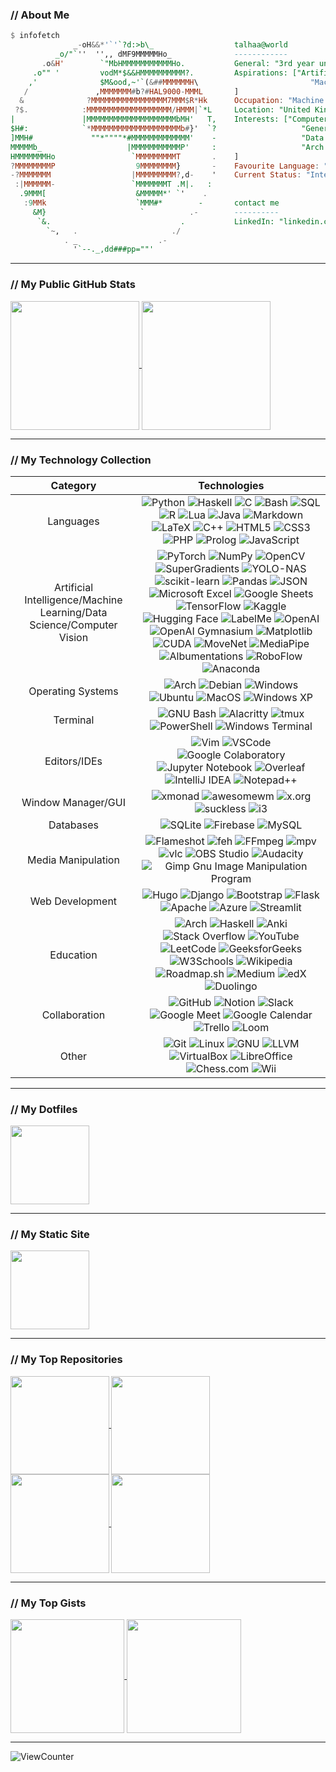 ### // **About Me**
```haskell
$ infofetch
              _-oH&&*'`'`?d:>b\_                  talhaa@world
          _o/"`''  '',, dMF9MMMMMHo_              ------------
       .o&H'        `"MbHMMMMMMMMMMMHo.           General: "3rd year undergraduate MSci computer science student"
     .o"" '         vodM*$&&HMMMMMMMMMM?.         Aspirations: ["Artificial Intelligence", "Data Science",          
    ,'              $M&ood,~'`(&##MMMMMMH\                         "Machine Learning"   
   /               ,MMMMMMM#b?#HAL9000-MMML       ]
  &              ?MMMMMMMMMMMMMMMMM7MMM$R*Hk      Occupation: "Machine Learning Intern, Maths and English Tutor"
 ?$.            :MMMMMMMMMMMMMMMMMMM/HMMM|`*L     Location: "United Kingdom" 
|               |MMMMMMMMMMMMMMMMMMMMbMH'   T,    Interests: ["Computer vision", "Human pose estimation",                   
$H#:            `*MMMMMMMMMMMMMMMMMMMMb#}'  `?                   "Generative AI", "Image recognition",                 
]MMH#             ""*""""*#MMMMMMMMMMMMM'    -                   "Data analysis", "Evolutionary algorithms", 
MMMMMb_                   |MMMMMMMMMMMP'     :                   "Arch Linux", "Simulations", "Fractals", "Mazes" 
HMMMMMMMHo                 `MMMMMMMMMT       .    ]
?MMMMMMMMP                  9MMMMMMMM}       -    Favourite Language: "Python" 
-?MMMMMMM                  |MMMMMMMMM?,d-    '    Current Status: "Interning with Kuppa!"
 :|MMMMMM-                 `MMMMMMMT .M|.   :     
  .9MMM[                    &MMMMM*' `'    .       
   :9MMk                    `MMM#*        -       contact me 
     &M}                     `          .-        ----------
      `&.                             .           LinkedIn: "linkedin.com/in/talhaahussain/"
        `~,   .                     ./
            . _                  .-
              '`--._,dd###pp=""'
```

<hr>

### // **My Public GitHub Stats**

<div>
<a href="https://github.com/talhaahussain/">
  <img height=206 align="center" src="https://github-readme-stats.vercel.app/api?username=talhaahussain&theme=transparent&show_icons=true&rank_icon=github" />
</a>
<a href="https://github.com/talhaahussain/">
  <img height=206 align="center" src="https://github-readme-stats.vercel.app/api/top-langs?username=talhaahussain&layout=compact&langs_count=8&card_width=320&hide=Jupyter%20Notebook&theme=transparent" />
</a>
</div>

<hr>

### // **My Technology Collection**

| Category | Technologies |
|:---:|:---:|
| Languages | ![Python](https://img.shields.io/badge/python-3670A0?style=for-the-badge&logo=python&logoColor=ffdd54) ![Haskell](https://img.shields.io/badge/Haskell-5e5086?style=for-the-badge&logo=haskell&logoColor=white) ![C](https://img.shields.io/badge/c-%2300599C.svg?style=for-the-badge&logo=c&logoColor=white) ![Bash](https://img.shields.io/badge/Bash-4EAA25?style=for-the-badge&logo=GNU%20Bash&logoColor=white) ![SQL](https://img.shields.io/badge/SQL-%23e38c00.svg?style=for-the-badge&logo=SQL&logoColor=white) ![R](https://img.shields.io/badge/R-%23276DC3.svg?style=for-the-badge&logo=R&logoColor=white) ![Lua](https://img.shields.io/badge/lua-%232C2D72.svg?style=for-the-badge&logo=lua&logoColor=white) ![Java](https://img.shields.io/badge/java-%23ED8B00.svg?style=for-the-badge&logo=openjdk&logoColor=white) ![Markdown](https://img.shields.io/badge/markdown-%23000000.svg?style=for-the-badge&logo=markdown&logoColor=white) ![LaTeX](https://img.shields.io/badge/latex-%23008080.svg?style=for-the-badge&logo=latex&logoColor=white) ![C++](https://img.shields.io/badge/c++-%2300599C.svg?style=for-the-badge&logo=cplusplus&logoColor=white) ![HTML5](https://img.shields.io/badge/html5-%23E34F26.svg?style=for-the-badge&logo=html5&logoColor=white) ![CSS3](https://img.shields.io/badge/css3-%231572B6.svg?style=for-the-badge&logo=css3&logoColor=white) ![PHP](https://img.shields.io/badge/PHP-777BB4?style=for-the-badge&logo=php&logoColor=white) ![Prolog](https://img.shields.io/badge/Prolog-c61f1b?style=for-the-badge&logo=Prolog&logoColor=white) ![JavaScript](https://img.shields.io/badge/JavaScript-323330?style=for-the-badge&logo=javascript&logoColor=F7DF1E) |
| Artificial Intelligence/Machine Learning/Data Science/Computer Vision | ![PyTorch](https://img.shields.io/badge/PyTorch-%23EE4C2C.svg?style=for-the-badge&logo=PyTorch&logoColor=white) ![NumPy](https://img.shields.io/badge/numpy-%23013243.svg?style=for-the-badge&logo=numpy&logoColor=white) ![OpenCV](https://img.shields.io/badge/opencv-%235C3EE8.svg?style=for-the-badge&logo=opencv&logoColor=white) ![SuperGradients](https://img.shields.io/badge/SuperGradients-%23094ca1.svg?style=for-the-badge&logo=SuperGradients&logoColor=black) ![YOLO-NAS](https://img.shields.io/badge/YOLO%20NAS-%232ebdc7.svg?style=for-the-badge&logo=YOLO-NAS&logoColor=black) ![scikit-learn](https://img.shields.io/badge/scikit--learn-%23F7931E.svg?style=for-the-badge&logo=scikit-learn&logoColor=white) ![Pandas](https://img.shields.io/badge/pandas-%23150458.svg?style=for-the-badge&logo=pandas&logoColor=white) ![JSON](https://img.shields.io/badge/json-5E5C5C?style=for-the-badge&logo=json&logoColor=white) ![Microsoft Excel](https://img.shields.io/badge/Microsoft_Excel-217346?style=for-the-badge&logo=microsoft-excel&logoColor=white) ![Google Sheets](https://img.shields.io/badge/Google%20Sheets-34A853?style=for-the-badge&logo=google-sheets&logoColor=white) ![TensorFlow](https://img.shields.io/badge/TensorFlow-%23FF6F00.svg?style=for-the-badge&logo=TensorFlow&logoColor=white) ![Kaggle](https://img.shields.io/badge/Kaggle-035a7d?style=for-the-badge&logo=kaggle&logoColor=white) ![Hugging Face](https://img.shields.io/badge/Hugging%20Face-%23FFD21E.svg?style=for-the-badge&logo=HuggingFace&logoColor=black) ![LabelMe](https://img.shields.io/badge/LabelMe-%23ffffff.svg?style=for-the-badge&logo=LabelMe&logoColor=black) ![OpenAI](https://img.shields.io/badge/OpenAI-%23412991.svg?style=for-the-badge&logo=openai&logoColor=white) ![OpenAI Gymnasium](https://img.shields.io/badge/OpenAI%20Gym-%230081A5.svg?style=for-the-badge&logo=openaigym&logoColor=white) ![Matplotlib](https://img.shields.io/badge/Matplotlib-%23ffffff.svg?style=for-the-badge&logo=Matplotlib&logoColor=black) ![CUDA](https://img.shields.io/badge/cuda-%2376B900.svg?style=for-the-badge&logo=nVIDIA&logoColor=white) ![MoveNet](https://img.shields.io/badge/MoveNet-%23FF6F00.svg?style=for-the-badge&logo=TensorFlow&logoColor=white) ![MediaPipe](https://img.shields.io/badge/MediaPipe-%234285F4.svg?style=for-the-badge&logo=Google&logoColor=white) ![Albumentations](https://img.shields.io/badge/Albumentations-%23ff0100.svg?style=for-the-badge&logo=Albumentations&logoColor=black) ![RoboFlow](https://img.shields.io/badge/RoboFlow-%236404cc.svg?style=for-the-badge&logo=RoboFlow&logoColor=black) ![Anaconda](https://img.shields.io/badge/anaconda-%2344A833.svg?style=for-the-badge&logo=anaconda&logoColor=white) | 
| Operating Systems | ![Arch](https://img.shields.io/badge/Arch%20Linux-1793D1?logo=arch-linux&logoColor=fff&style=for-the-badge) ![Debian](https://img.shields.io/badge/Debian-A81D33?style=for-the-badge&logo=debian&logoColor=white) ![Windows](https://img.shields.io/badge/Windows-0078D6?style=for-the-badge&logo=windows&logoColor=white) ![Ubuntu](https://img.shields.io/badge/Ubuntu-E95420?style=for-the-badge&logo=ubuntu&logoColor=white) ![MacOS](https://img.shields.io/badge/MacOS-000000?style=for-the-badge&logo=macos&logoColor=white) ![Windows XP](https://img.shields.io/badge/Windows%20xp-003399?style=for-the-badge&logo=windowsxp&logoColor=white) |
| Terminal | ![GNU Bash](https://img.shields.io/badge/GNU%20Bash-4EAA25?style=for-the-badge&logo=GNU%20Bash&logoColor=white) ![Alacritty](https://img.shields.io/badge/alacritty-F46D01?style=for-the-badge&logo=alacritty&logoColor=white) ![tmux](https://img.shields.io/badge/tmux-1BB91F?style=for-the-badge&logo=tmux&logoColor=white) ![PowerShell](https://img.shields.io/badge/powershell-5391FE?style=for-the-badge&logo=powershell&logoColor=white) ![Windows Terminal](https://img.shields.io/badge/windows%20terminal-4D4D4D?style=for-the-badge&logo=windows%20terminal&logoColor=white) | 
| Editors/IDEs | ![Vim](https://img.shields.io/badge/VIM-%2311AB00.svg?style=for-the-badge&logo=vim&logoColor=white) ![VSCode](https://img.shields.io/badge/VSCode-0078d7.svg?style=for-the-badge&logo=visual-studio-code&logoColor=white) ![Google Colaboratory](https://img.shields.io/badge/Colab-F9AB00?style=for-the-badge&logo=googlecolab&color=525252) ![Jupyter Notebook](https://img.shields.io/badge/jupyter-%23FA0F00.svg?style=for-the-badge&logo=jupyter&logoColor=white) ![Overleaf](https://img.shields.io/badge/Overleaf-47A141?style=for-the-badge&logo=Overleaf&logoColor=white) ![IntelliJ IDEA](https://img.shields.io/badge/IntelliJIDEA-000000.svg?style=for-the-badge&logo=intellij-idea&logoColor=white) ![Notepad++](https://img.shields.io/badge/Notepad++-90E59A.svg?style=for-the-badge&logo=notepad%2b%2b&logoColor=black) |
| Window Manager/GUI | ![xmonad](https://img.shields.io/badge/xmonad-%23fc4c5c.svg?style=for-the-badge&logo=xmonad&logoColor=white) ![awesomewm](https://img.shields.io/badge/awesome-535D6C?style=for-the-badge&logo=awesomewm&logoColor=white) ![x.org](https://img.shields.io/badge/x.org-F28834?style=for-the-badge&logo=x.org&logoColor=white) ![suckless](https://img.shields.io/badge/suckless-1177AA?style=for-the-badge&logo=suckless&logoColor=white) ![i3](https://img.shields.io/badge/i3-52C0FF?style=for-the-badge&logo=i3&logoColor=white) |
| Databases | ![SQLite](https://img.shields.io/badge/sqlite-%2307405e.svg?style=for-the-badge&logo=sqlite&logoColor=white) ![Firebase](https://img.shields.io/badge/firebase-a08021?style=for-the-badge&logo=firebase&logoColor=ffcd34) ![MySQL](https://img.shields.io/badge/MySQL-005C84?style=for-the-badge&logo=mysql&logoColor=white) |
| Media Manipulation |  ![Flameshot](https://img.shields.io/badge/flameshot-8800aa?style=for-the-badge&logo=flameshot&logoColor=FFFFFF) ![feh](https://img.shields.io/badge/feh-700515?style=for-the-badge&logo=feh&logoColor=FFFFFF) ![FFmpeg](https://img.shields.io/badge/ffmpeg-007808?style=for-the-badge&logo=ffmpeg&logoColor=FFFFFF) ![mpv](https://img.shields.io/badge/mpv-691F69?style=for-the-badge&logo=mpv&logoColor=FFFFFF) ![vlc](https://img.shields.io/badge/vlc%20media%20player-FF8800?style=for-the-badge&logo=vlc%20media%20player&logoColor=FFFFFF) ![OBS Studio](https://img.shields.io/badge/obs%20studio-302E31?style=for-the-badge&logo=obs%20studio&logoColor=white) ![Audacity](https://img.shields.io/badge/Audacity-0000CC?style=for-the-badge&logo=audacity&logoColor=white) ![Gimp Gnu Image Manipulation Program](https://img.shields.io/badge/Gimp-657D8B?style=for-the-badge&logo=gimp&logoColor=FFFFFF) |
| Web Development | ![Hugo](https://img.shields.io/badge/Hugo-FF4088?style=for-the-badge&logo=hugo&logoColor=white) ![Django](https://img.shields.io/badge/Django-092E20?style=for-the-badge&logo=django&logoColor=green) ![Bootstrap](https://img.shields.io/badge/Bootstrap-563D7C?style=for-the-badge&logo=bootstrap&logoColor=white) ![Flask](https://img.shields.io/badge/flask-%23000.svg?style=for-the-badge&logo=flask&logoColor=white) ![Apache](https://img.shields.io/badge/Apache%20http%20server-D22128?style=for-the-badge&logo=Apache&logoColor=white) ![Azure](https://img.shields.io/badge/azure-%230072C6.svg?style=for-the-badge&logo=microsoftazure&logoColor=white) ![Streamlit](https://img.shields.io/badge/streamlit-%23FF4B4B.svg?style=for-the-badge&logo=streamlit&logoColor=white) | 
| Education | ![Arch](https://img.shields.io/badge/ArchWiki-1793D1?logo=arch-linux&logoColor=fff&style=for-the-badge) ![Haskell](https://img.shields.io/badge/HaskellWiki-5e5086?style=for-the-badge&logo=haskell&logoColor=white) ![Anki](https://img.shields.io/badge/Anki-757575?style=for-the-badge&logo=anki&logoColor=white) ![Stack Overflow](https://img.shields.io/badge/Stack_Overflow-FE7A16?style=for-the-badge&logo=stack-overflow&logoColor=white) ![YouTube](https://img.shields.io/badge/youtube-FF0000?style=for-the-badge&logo=youtube&logoColor=FFFFFF) ![LeetCode](https://img.shields.io/badge/LeetCode-000000?style=for-the-badge&logo=LeetCode&logoColor=#d16c06) ![GeeksforGeeks](https://img.shields.io/badge/GeeksforGeeks-298D46?style=for-the-badge&logo=geeksforgeeks&logoColor=white) ![W3Schools](https://img.shields.io/badge/W3Schools-04AA6D?style=for-the-badge&logo=W3Schools&logoColor=white) ![Wikipedia](https://img.shields.io/badge/wikipedia-000000?style=for-the-badge&logo=wikipedia&logoColor=FFFFFF) ![Roadmap.sh](https://img.shields.io/badge/roadmap.sh-000000?style=for-the-badge&logo=roadmap.sh&logoColor=white) ![Medium](https://img.shields.io/badge/Medium-12100E?style=for-the-badge&logo=medium&logoColor=white) ![edX](https://img.shields.io/badge/Edx-193A3E?style=for-the-badge&logo=edx&logoColor=white) ![Duolingo](https://img.shields.io/badge/Duolingo-%234DC730.svg?style=for-the-badge&logo=Duolingo&logoColor=white) |
| Collaboration | ![GitHub](https://img.shields.io/badge/github-181717?style=for-the-badge&logo=github&logoColor=FFFFFF) ![Notion](https://img.shields.io/badge/notion-000000?style=for-the-badge&logo=notion&logoColor=FFFFFF) ![Slack](https://img.shields.io/badge/slack-4A154B?style=for-the-badge&logo=slack&logoColor=FFFFFF) ![Google Meet](https://img.shields.io/badge/google%20meet-00897B?style=for-the-badge&logo=googlemeet&logoColor=FFFFFF) ![Google Calendar](https://img.shields.io/badge/google%20calendar-4285F4?style=for-the-badge&logo=googlecalendar&logoColor=FFFFFF) ![Trello](https://img.shields.io/badge/Trello-%23026AA7.svg?style=for-the-badge&logo=Trello&logoColor=white) ![Loom](https://img.shields.io/badge/loom-%23625DF5.svg?style=for-the-badge&logo=loom&logoColor=white) |
| Other | ![Git](https://img.shields.io/badge/git-%23F05033.svg?style=for-the-badge&logo=git&logoColor=white) ![Linux](https://img.shields.io/badge/Linux-FCC624?style=for-the-badge&logo=Linux&logoColor=black) ![GNU](https://img.shields.io/badge/gnu-A42E2B?style=for-the-badge&logo=gnu&logoColor=white) ![LLVM](https://img.shields.io/badge/llvm-262D3A?style=for-the-badge&logo=llvm&logoColor=white) ![VirtualBox](https://img.shields.io/badge/VirtualBox-21416b?style=for-the-badge&logo=VirtualBox&logoColor=white) ![LibreOffice](https://img.shields.io/badge/LibreOffice-%2318A303?style=for-the-badge&logo=LibreOffice&logoColor=white)  ![Chess.com](https://img.shields.io/badge/Chess.com-81B64C?style=for-the-badge&logo=chess.com&logoColor=white) ![Wii](https://img.shields.io/badge/Wii-8B8B8B?style=for-the-badge&logo=wii&logoColor=white) |

<hr>

### // **My Dotfiles**
<div>
<a href="https://github.com/talhaahussain/dotfiles">
  <img height=126 align="center" src="https://github-readme-stats.vercel.app/api/pin/?username=talhaahussain&repo=dotfiles&theme=transparent" />
</a>
</div>

<hr>

### // **My Static Site**
<div>
<a href="https://github.com/talhaahussain/talhaahussain.github.io">
  <img height=126 align="center" src="https://github-readme-stats.vercel.app/api/pin/?username=talhaahussain&repo=talhaahussain.github.io&theme=transparent" />
</a>
</div>

<hr>

### // **My Top Repositories**

<div>
<a href="https://github.com/talhaahussain/grappling-pose-identification">
  <img height=157.5 align="center" src="https://github-readme-stats.vercel.app/api/pin/?username=talhaahussain&repo=grappling-pose-identification&theme=transparent" />
</a>
<a href="https://github.com/talhaahussain/RESTful-spreadsheet">
  <img height=157.5 align="center" src="https://github-readme-stats.vercel.app/api/pin/?username=talhaahussain&repo=RESTful-spreadsheet&theme=transparent" />
</a>
</div>
<div>
<a href="https://github.com/talhaahussain/Donkey-Kong-NEAT">
  <img height=157.5 align="center" src="https://github-readme-stats.vercel.app/api/pin/?username=talhaahussain&repo=Donkey-Kong-NEAT&theme=transparent" />
</a>
<a href="https://github.com/talhaahussain/Flappy-Bird-NEAT">
  <img height=157.5 align="center" src="https://github-readme-stats.vercel.app/api/pin/?username=talhaahussain&repo=Flappy-Bird-NEAT&theme=transparent" />
</a>
</div>

<hr>

### // **My Top Gists**

<div>
<a href="https://gist.github.com/talhaahussain/6a8a7671686431602ce9b340f36e776f">
  <img height=182.329 align="center" src="https://github-readme-stats.vercel.app/api/gist?id=6a8a7671686431602ce9b340f36e776f&theme=transparent" />
</a>
<a href="https://gist.github.com/talhaahussain/a39fd48ee57b4c74bd751497871c3043">
  <img height=182.329 align="center" src="https://github-readme-stats.vercel.app/api/gist?id=a39fd48ee57b4c74bd751497871c3043&theme=transparent"/>
</a>
</div>

<hr>

![ViewCounter](https://komarev.com/ghpvc/?username=talhaahussain&style=for-the-badge&color=000000)
<!--
**talhaahussain/talhaahussain** is a ✨ _special_ ✨ repository because its `README.md` (this file) appears on your GitHub profile.

Here are some ideas to get you started:

- 🔭 I’m currently working on ...
- 🌱 I’m currently learning ...
- 👯 I’m looking to collaborate on ...
- 🤔 I’m looking for help with ...
- 💬 Ask me about ...
- 📫 How to reach me: ...
- 😄 Pronouns: ...
- ⚡ Fun fact: ...
-->
